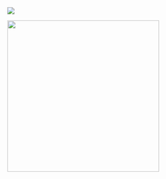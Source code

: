 <img src="http://mazassumnida.wtf/api/mini/generate_badge?boj=xb205">

<a href = "https://api.gitofolio.com/portfolio/1/4"><img src = "https://api.gitofolio.com/portfoliocard/svg/4?color=white" style="width:345px; height:auto; "/></a>
